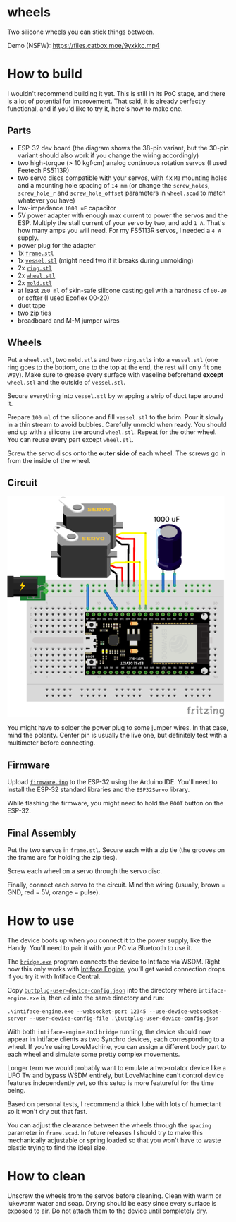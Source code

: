 # wheels

Two silicone wheels you can stick things between.

Demo (NSFW): https://files.catbox.moe/9yxkkc.mp4

# How to build

I wouldn't recommend building it yet. This is still in its PoC stage, and there is a lot of
potential for improvement. That said, it is already perfectly functional, and if you'd like to try
it, here's how to make one.

## Parts

- ESP-32 dev board (the diagram shows the 38-pin variant, but the 30-pin variant should also work if
  you change the wiring accordingly)
- two high-torque (> 10 kgf·cm) analog continuous rotation servos (I used Feetech FS5113R)
- two servo discs compatible with your servos, with 4x `M3` mounting holes and a mounting hole
  spacing of `14 mm` (or change the `screw_holes`, `screw_hole_r` and `screw_hole_offset` parameters
  in `wheel.scad` to match whatever you have)
- low-impedance `1000 uF` capacitor
- 5V power adapter with enough max current to power the servos and the ESP. Multiply the stall
  current of your servo by two, and add `1 A`. That's how many amps you will need. For my FS5113R
  servos, I needed a `4 A` supply.
- power plug for the adapter
- 1x [`frame.stl`]
- 1x [`vessel.stl`] (might need two if it breaks during unmolding)
- 2x [`ring.stl`]
- 2x [`wheel.stl`]
- 2x [`mold.stl`]
- at least `200 ml` of skin-safe silicone casting gel with a hardness of `00-20` or softer (I used
  Ecoflex 00-20)
- duct tape
- two zip ties
- breadboard and M-M jumper wires

## Wheels

Put a `wheel.stl`, two `mold.stl`s and two `ring.stl`s into a `vessel.stl` (one ring goes to the
bottom, one to the top at the end, the rest will only fit one way). Make sure to grease every
surface with vaseline beforehand **except** `wheel.stl` and the outside of `vessel.stl`.

Secure everything into `vessel.stl` by wrapping a strip of duct tape around it.

Prepare `100 ml` of the silicone and fill `vessel.stl` to the brim. Pour it slowly in a thin stream
to avoid bubbles. Carefully unmold when ready. You should end up with a silicone tire around
`wheel.stl`. Repeat for the other wheel. You can reuse every part except `wheel.stl`.

Screw the servo discs onto the **outer side** of each wheel. The screws go in from the inside of the
wheel.

## Circuit

<img src = 'wiring.png' height = 500/>

You might have to solder the power plug to some jumper wires. In that case, mind the polarity.
Center pin is usually the live one, but definitely test with a multimeter before connecting.

## Firmware

Upload [`firmware.ino`] to the ESP-32 using the Arduino IDE. You'll need to install the ESP-32
standard libraries and the `ESP32Servo` library.

While flashing the firmware, you might need to hold the `BOOT` button on the ESP-32.

## Final Assembly

Put the two servos in `frame.stl`. Secure each with a zip tie (the grooves on the frame are for
holding the zip ties).

Screw each wheel on a servo through the servo disc.

Finally, connect each servo to the circuit. Mind the wiring (usually, brown = GND, red = 5V, orange
= pulse).

# How to use

The device boots up when you connect it to the power supply, like the Handy. You'll need to pair it
with your PC via Bluetooth to use it.

The [`bridge.exe`] program connects the device to Intiface via WSDM. Right now this only works with
[Intiface Engine]; you'll get weird connection drops if you try it with Intiface Central.

Copy [`buttplug-user-device-config.json`] into the directory where `intiface-engine.exe` is, then
`cd` into the same directory and run:

```
.\intiface-engine.exe --websocket-port 12345 --use-device-websocket-server --user-device-config-file .\buttplug-user-device-config.json
```

With both `intiface-engine` and `bridge` running, the device should now appear in Intiface clients
as two Synchro devices, each corresponding to a wheel. If you're using LoveMachine, you can assign a
different body part to each wheel and simulate some pretty complex movements.

Longer term we would probably want to emulate a two-rotator device like a UFO Tw and bypass WSDM
entirely, but LoveMachine can't control device features independently yet, so this setup is more
featureful for the time being.

Based on personal tests, I recommend a thick lube with lots of humectant so it won't dry out that
fast.

You can adjust the clearance between the wheels through the `spacing` parameter in `frame.scad`. In
future releases I should try to make this mechanically adjustable or spring loaded so that you won't
have to waste plastic trying to find the ideal size.

# How to clean

Unscrew the wheels from the servos before cleaning. Clean with warm or lukewarm water and soap.
Drying should be easy since every surface is exposed to air. Do not attach them to the device until
completely dry.

[`frame.stl`]: https://github.com/Sauceke/wheels/releases/latest/download/frame.stl
[`vessel.stl`]: https://github.com/Sauceke/wheels/releases/latest/download/vessel.stl
[`ring.stl`]: https://github.com/Sauceke/wheels/releases/latest/download/ring.stl
[`wheel.stl`]: https://github.com/Sauceke/wheels/releases/latest/download/wheel.stl
[`mold.stl`]: https://github.com/Sauceke/wheels/releases/latest/download/mold.stl
[`firmware.ino`]: https://github.com/Sauceke/wheels/releases/latest/download/firmware.ino
[`bridge.exe`]: https://github.com/Sauceke/wheels/releases/latest/download/bridge.exe
[`buttplug-user-device-config.json`]:
  https://github.com/Sauceke/wheels/releases/latest/download/buttplug-user-device-config.json
[Intiface Engine]: https://github.com/intiface/intiface-engine/releases
